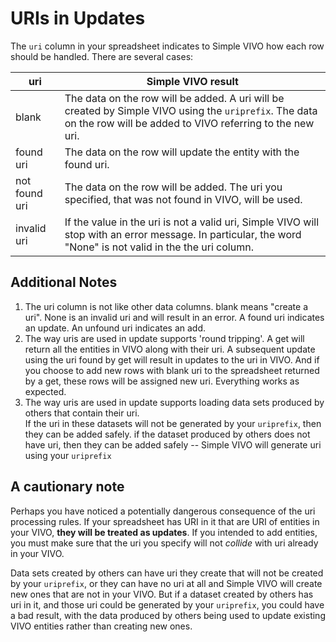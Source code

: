 # URIs in Updates

The `uri` column in your spreadsheet indicates to Simple VIVO how each row should be handled.  There are
several cases:

uri | Simple VIVO result
---|----
blank | The data on the row will be added.  A uri will be created by Simple VIVO using the `uriprefix`.  The data on the row will be added to VIVO referring to the new uri.
found uri | The data on the row will update the entity with the found uri.  
not found uri | The data on the row will be added.  The uri you specified, that was not found in VIVO, will be used.
invalid uri | If the value in the uri is not a valid uri, Simple VIVO will stop with an error message.  In particular, the word "None" is not valid in the the uri column.

## Additional Notes

1.  The uri column is not like other data columns.  blank means "create a uri".  None is an invalid uri and will
result in an error.  A found uri indicates an update.  An unfound uri indicates an add.
1.  The way uris are used in update supports 'round tripping'.  A get will return all the entities in VIVO along
with their uri.  A subsequent update using the uri found by get will result in updates to the uri in VIVO.  And
if you choose to add new rows with blank uri to the spreadsheet returned by a get, these rows will be assigned
new uri.  Everything works as expected.
1.  The way uris are used in update supports loading data sets produced by others that contain their uri.  
If the uri in these datasets will not be generated by your `uriprefix`, then they can be added safely. if the dataset
 produced by others does not have uri, then they can be added safely -- Simple VIVO will generate uri using your 
 `uriprefix`
 
## A cautionary note

Perhaps you have noticed a potentially dangerous consequence of the uri processing rules.  If your spreadsheet has
URI in it that are URI of entities in your VIVO, **they will be treated as updates**.  If you intended to add
entities, you must make sure that the uri you specify will not _collide_ with uri already in your VIVO.  

Data sets created by others can have uri they create that will not be created by your `uriprefix`, or they can have 
no uri at all and Simple VIVO will create new ones that are not in your VIVO.  But if a dataset created by others
has uri in it, and those uri could be generated by your `uriprefix`, you could have a bad result, with the
data produced by others being used to update existing VIVO entities rather than creating new ones.
 
 